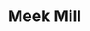 ---
pid: NS154
title: Meek Mill
location_transcription: Corner
zipcode: '19122'
outside_phl: 
neighborhood: Yorktown,Old Kensington,Jinogi
age: '28'
age_range: 20-29
instagram: 
image_file_name: NS_154.jpg
proposal_transcription: we need more cop
topic: Figure,Music
topic_summary: 0, 0
type: Conceptual,Other No Form
keywords_other: cops, police, meek mill
credit: Anthony Lee gonzalez
image_labels: 
twitter: 
facebook: 
permalink: "/monuments/ns154/"
layout: item-page
---